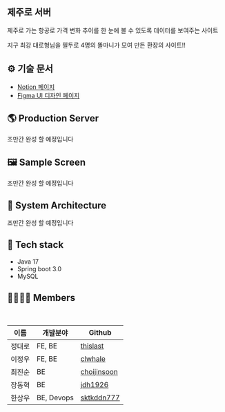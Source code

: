 ## 제주로 서버

제주로 가는 항공로 가격 변화 추이를 한 눈에 볼 수 있도록 데이터를 보여주는 사이트

지구 최강 대로형님을 필두로 4명의 똘마니가 모여 만든 환장의 사이트!!

## ⚙️ 기술 문서

- [Notion 페이지](https://www.notion.so/7e864743813b46f797ac7ae2fcc235ef)
- [Figma UI 디자인 페이지](https://www.figma.com/file/Un9qkNgIiC9rCPHy53DM1i/Jejuro?node-id=289%3A1500&t=8eKd9YKRc26tTZBI-0)

## **🌎 Production Server**

조만간 완성 할 예정입니다

## **🖼️ Sample Screen**

조만간 완성 할 예정입니다

## **🏢 System Architecture**

조만간 완성 할 예정입니다

## **🔧 Tech stack**

* Java 17
* Spring boot 3.0
* MySQL


## **👨‍👨‍👧‍👦 Members**

<br>

| 이름  | 개발분야           | Github                                      |
|-----|----------------|---------------------------------------------|
| 정대로 | FE, BE     | [thislast](https://github.com/thislast)       |
| 이정우 | FE, BE     | [clwhale](https://github.com/clwhale)       |
| 최진순 | BE         | [choijinsoon](https://github.com/choijinsoon) |
| 장동혁 | BE         | [jdh1926](https://github.com/jdh1926)     |
| 한상우 | BE, Devops | [sktkddn777](https://github.com/sktkddn777)   |